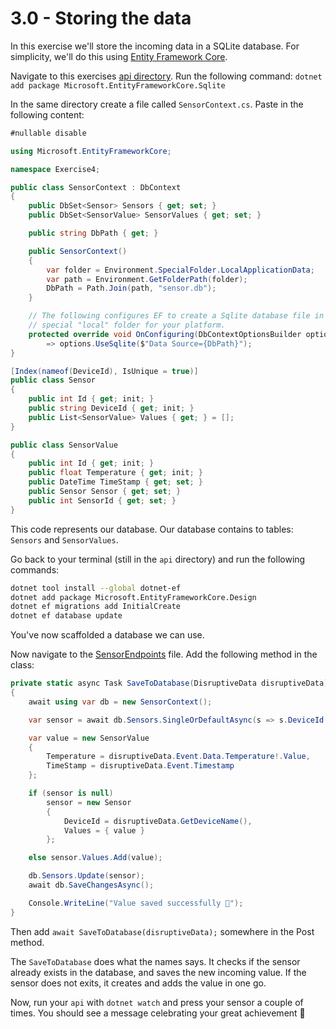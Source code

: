 # 3.0 - Storing the data

In this exercise we'll store the incoming data in a SQLite database. For simplicity, we'll do this using [Entity Framework Core](https://learn.microsoft.com/en-us/ef/core/).

Navigate to this exercises [api directory](./api/). Run the following command: `dotnet add package Microsoft.EntityFrameworkCore.Sqlite`

In the same directory create a file called `SensorContext.cs`. Paste in the following content:

```csharp
#nullable disable

using Microsoft.EntityFrameworkCore;

namespace Exercise4;

public class SensorContext : DbContext
{
    public DbSet<Sensor> Sensors { get; set; }
    public DbSet<SensorValue> SensorValues { get; set; }

    public string DbPath { get; }

    public SensorContext()
    {
        var folder = Environment.SpecialFolder.LocalApplicationData;
        var path = Environment.GetFolderPath(folder);
        DbPath = Path.Join(path, "sensor.db");
    }

    // The following configures EF to create a Sqlite database file in the
    // special "local" folder for your platform.
    protected override void OnConfiguring(DbContextOptionsBuilder options)
        => options.UseSqlite($"Data Source={DbPath}");
}

[Index(nameof(DeviceId), IsUnique = true)]
public class Sensor
{
    public int Id { get; init; }
    public string DeviceId { get; init; }
    public List<SensorValue> Values { get; } = [];
}

public class SensorValue
{
    public int Id { get; init; }
    public float Temperature { get; init; }
    public DateTime TimeStamp { get; set; }
    public Sensor Sensor { get; set; }
    public int SensorId { get; set; }
}
```

This code represents our database. Our database contains to tables: `Sensors` and `SensorValues`.

Go back to your terminal (still in the `api` directory) and run the following commands:

```bash
dotnet tool install --global dotnet-ef
dotnet add package Microsoft.EntityFrameworkCore.Design
dotnet ef migrations add InitialCreate
dotnet ef database update
```

You've now scaffolded a database we can use.

Now navigate to the [SensorEndpoints](./api/Endpoints/SensorEndpoints.cs) file. Add the following method in the class:

```csharp
private static async Task SaveToDatabase(DisruptiveData disruptiveData)
{
    await using var db = new SensorContext();

    var sensor = await db.Sensors.SingleOrDefaultAsync(s => s.DeviceId == disruptiveData.GetDeviceName());

    var value = new SensorValue
    {
        Temperature = disruptiveData.Event.Data.Temperature!.Value,
        TimeStamp = disruptiveData.Event.Timestamp
    };

    if (sensor is null)
        sensor = new Sensor
        {
            DeviceId = disruptiveData.GetDeviceName(),
            Values = { value }
        };

    else sensor.Values.Add(value);

    db.Sensors.Update(sensor);
    await db.SaveChangesAsync();

    Console.WriteLine("Value saved successfully 🎉");
}
```

Then add `await SaveToDatabase(disruptiveData);` somewhere in the Post method.

The `SaveToDatabase` does what the names says. It checks if the sensor already exists in the database, and saves the new incoming value. If the sensor does not exits, it creates and adds the value in one go.

Now, run your `api` with `dotnet watch` and press your sensor a couple of times. You should see a message celebrating your great achievement 🎉

